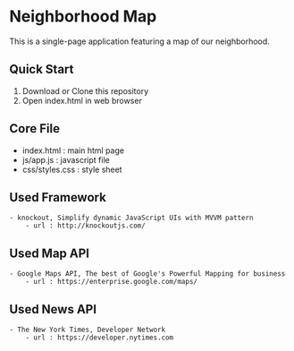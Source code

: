 # Neighborhood Map


This is a single-page application featuring a map of our neighborhood.


Quick Start
-----------

1. Download or Clone this repository
2. Open index.html in web browser

Core File
---------

- index.html : main html page
- js/app.js : javascript file
- css/styles.css : style sheet


Used Framework
--------------

    - knockout, Simplify dynamic JavaScript UIs with MVVM pattern
        - url : http://knockoutjs.com/


Used Map API
------------
    - Google Maps API, The best of Google's Powerful Mapping for business
        - url : https://enterprise.google.com/maps/


Used News API
-------------
    - The New York Times, Developer Network
        - url : https://developer.nytimes.com
